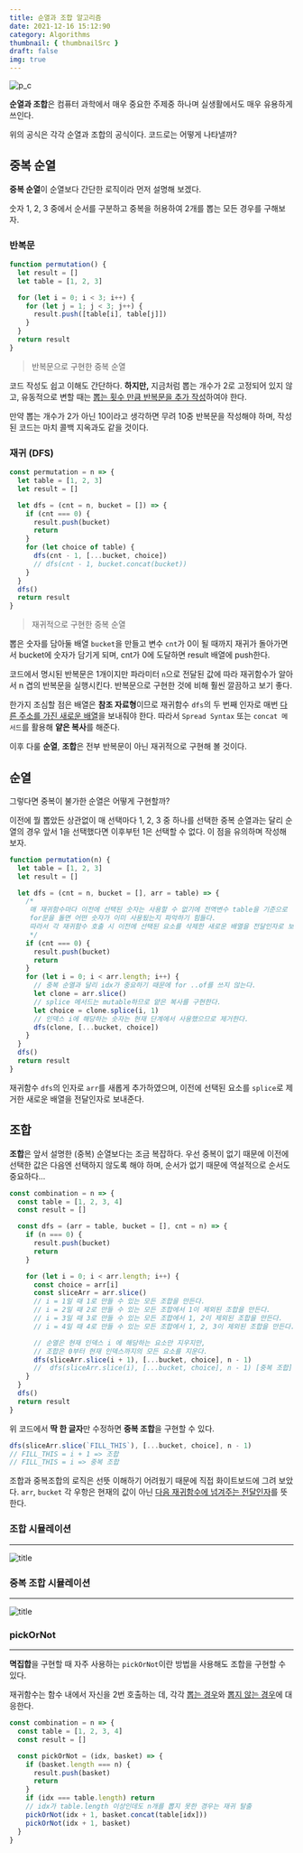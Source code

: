 ```yaml
---
title: 순열과 조합 알고리즘
date: 2021-12-16 15:12:90
category: Algorithms
thumbnail: { thumbnailSrc }
draft: false
img: true
---
```


![p_c](./img/pac.jpeg)

**순열과 조합**은 컴퓨터 과학에서 매우 중요한 주제중 하나며 실생활에서도 매우 유용하게 쓰인다.

위의 공식은 각각 순열과 조합의 공식이다. 코드로는 어떻게 나타낼까?

## 중복 순열

**중복 순열**이 순열보다 간단한 로직이라 먼저 설명해 보겠다.

숫자 1, 2, 3 중에서 순서를 구분하고 중복을 허용하여 2개를 뽑는 모든 경우를 구해보자.

### 반복문

```js
function permutation() {
  let result = []
  let table = [1, 2, 3]

  for (let i = 0; i < 3; i++) {
    for (let j = 1; j < 3; j++) {
      result.push([table[i], table[j]])
    }
  }
  return result
}
```

> 반복문으로 구현한 중복 순열

코드 작성도 쉽고 이해도 간단하다. **하지만,** 지금처럼 뽑는 개수가 2로 고정되어 있지 않고, 유동적으로 변할 때는 <u>뽑는 횟수 만큼 반복문을 추가 작성</u>하여야 한다.

만약 뽑는 개수가 2가 아닌 10이라고 생각하면 무려 10중 반복문을 작성해야 하며, 작성된 코드는 마치 콜백 지옥과도 같을 것이다.

### 재귀 (DFS)

```js
const permutation = n => {
  let table = [1, 2, 3]
  let result = []

  let dfs = (cnt = n, bucket = []) => {
    if (cnt === 0) {
      result.push(bucket)
      return
    }
    for (let choice of table) {
      dfs(cnt - 1, [...bucket, choice])
      // dfs(cnt - 1, bucket.concat(bucket))
    }
  }
  dfs()
  return result
}
```

> 재귀적으로 구현한 중복 순열

뽑은 숫자를 담아둘 배열 `bucket`을 만들고 변수 `cnt`가 0이 될 때까지 재귀가 돌아가면서 bucket에 숫자가 담기게 되며, cnt가 0에 도달하면 result 배열에 push한다.

코드에서 명시된 반복문은 1개이지만 파라미터 `n`으로 전달된 값에 따라 재귀함수가 알아서 n 겹의 반복문을 실행시킨다. 반복문으로 구현한 것에 비해 훨씬 깔끔하고 보기 좋다.

한가지 조심할 점은 배열은 **참조 자료형**이므로 재귀함수 `dfs`의 두 번째 인자로 매번 <u>다른 주소를 가진 새로운 배열</u>을 보내줘야 한다. 따라서 `Spread Syntax` 또는 `concat 메서드`를 활용해 **얕은 복사**를 해준다.

이후 다룰 **순열**, **조합**은 전부 반복문이 아닌 재귀적으로 구현해 볼 것이다.

## 순열

그렇다면 중복이 불가한 순열은 어떻게 구현할까?

이전에 뭘 뽑았든 상관없이 매 선택마다 1, 2, 3 중 하나를 선택한 중복 순열과는 달리 순열의 경우 앞서 1을 선택했다면 이후부턴 1은 선택할 수 없다. 이 점을 유의하며 작성해보자.

```js
function permutation(n) {
  let table = [1, 2, 3]
  let result = []

  let dfs = (cnt = n, bucket = [], arr = table) => {
    /* 
     매 재귀함수마다 이전에 선택된 숫자는 사용할 수 없기에 전역변수 table을 기준으로 
     for문을 돌면 어떤 숫자가 이미 사용됬는지 파악하기 힘들다. 
     따라서 각 재귀함수 호출 시 이전에 선택된 요소를 삭제한 새로운 배열을 전달인자로 보낸다.
     */
    if (cnt === 0) {
      result.push(bucket)
      return
    }
    for (let i = 0; i < arr.length; i++) {
      // 중복 순열과 달리 idx가 중요하기 때문에 for ..of를 쓰지 않는다.
      let clone = arr.slice()
      // splice 메서드는 mutable하므로 얕은 복사를 구현한다.
      let choice = clone.splice(i, 1)
      // 인덱스 i에 해당하는 숫자는 현재 단계에서 사용했으므로 제거한다.
      dfs(clone, [...bucket, choice])
    }
  }
  dfs()
  return result
}
```

재귀함수 `dfs`의 인자로 `arr`를 새롭게 추가하였으며, 이전에 선택된 요소를 `splice`로 제거한 새로운 배열을 전달인자로 보내준다.

## 조합

**조합**은 앞서 설명한 (중복) 순열보다는 조금 복잡하다. 우선 중복이 없기 때문에 이전에 선택한 값은 다음엔 선택하지 않도록 해야 하며, 순서가 없기 때문에 역설적으로 순서도 중요하다...

```js
const combination = n => {
  const table = [1, 2, 3, 4]
  const result = []

  const dfs = (arr = table, bucket = [], cnt = n) => {
    if (n === 0) {
      result.push(bucket)
      return
    }

    for (let i = 0; i < arr.length; i++) {
      const choice = arr[i]
      const sliceArr = arr.slice()
      // i = 1일 때 1로 만들 수 있는 모든 조합을 만든다.
      // i = 2일 때 2로 만들 수 있는 모든 조합에서 1이 제외된 조합을 만든다.
      // i = 3일 때 3로 만들 수 있는 모든 조합에서 1, 2이 제외된 조합을 만든다.
      // i = 4일 때 4로 만들 수 있는 모든 조합에서 1, 2, 3이 제외된 조합을 만든다.

      // 순열은 현재 인덱스 i 에 해당하는 요소만 지우지만,
      // 조합은 0부터 현재 인덱스까지의 모든 요소를 지운다.
      dfs(sliceArr.slice(i + 1), [...bucket, choice], n - 1)
      //  dfs(sliceArr.slice(i), [...bucket, choice], n - 1) [중복 조합]
    }
  }
  dfs()
  return result
}
```

위 코드에서 **딱 한 글자**만 수정하면 **중복 조합**을 구현할 수 있다.

```js
dfs(sliceArr.slice(`FILL_THIS`), [...bucket, choice], n - 1)
// FILL_THIS = i + 1 => 조합
// FILL_THIS = i => 중복 조합
```

조합과 중복조합의 로직은 선뜻 이해하기 어려웠기 때문에 직접 화이트보드에 그려 보았다.
`arr`, `bucket` 각 우항은 현재의 값이 아닌 <u>다음 재귀함수에 넘겨주는 전달인자</u>를 뜻한다.

### 조합 시뮬레이션

---

![title](./img/combi.png)

### 중복 조합 시뮬레이션

---

![title](./img/combi2.png)

### pickOrNot

---

**멱집합**을 구현할 때 자주 사용하는 `pickOrNot`이란 방법을 사용해도 조합을 구현할 수 있다.

재귀함수는 함수 내에서 자신을 2번 호출하는 데, 각각 <u>뽑는 경우</u>와 <u>뽑지 않는 경우</u>에 대응한다.

```js
const combination = n => {
  const table = [1, 2, 3, 4]
  const result = []

  const pickOrNot = (idx, basket) => {
    if (basket.length === n) {
      result.push(basket)
      return
    }
    if (idx === table.length) return
    // idx가 table.length 이상인데도 n개를 뽑지 못한 경우는 재귀 탈출
    pickOrNot(idx + 1, basket.concat(table[idx]))
    pickOrNot(idx + 1, basket)
  }
}
```
